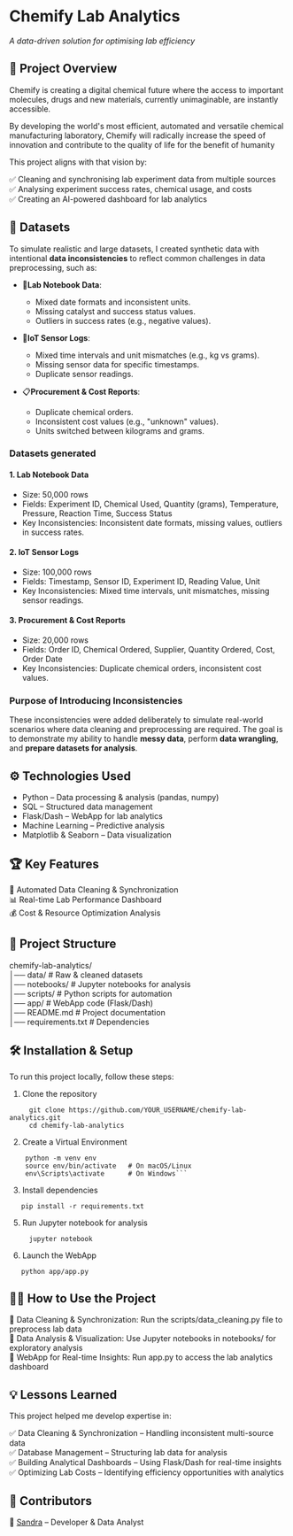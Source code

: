 
# Chemify Lab Analytics

_A data-driven solution for optimising lab efficiency_

## 📌 Project Overview

Chemify is creating a digital chemical future where the access to important molecules, drugs and new materials, currently unimaginable, are instantly accessible. 

By developing the world's most efficient, automated and versatile chemical manufacturing laboratory, Chemify will radically increase the speed of innovation and contribute to the quality of life for the benefit of humanity

This project aligns with that vision by:  

✅ Cleaning and synchronising lab experiment data from multiple sources  
✅ Analysing experiment success rates, chemical usage, and costs  
✅ Creating an AI-powered dashboard for lab analytics  

## 📂 Datasets  

To simulate realistic and large datasets, I created synthetic data with intentional **data inconsistencies** to reflect common challenges in data preprocessing, such as:

- 🧪**Lab Notebook Data**: 
  - Mixed date formats and inconsistent units.
  - Missing catalyst and success status values.
  - Outliers in success rates (e.g., negative values).

- 📡**IoT Sensor Logs**: 
  - Mixed time intervals and unit mismatches (e.g., kg vs grams).
  - Missing sensor data for specific timestamps.
  - Duplicate sensor readings.

- 📋**Procurement & Cost Reports**: 
  - Duplicate chemical orders.
  - Inconsistent cost values (e.g., "unknown" values).
  - Units switched between kilograms and grams.
 
### Datasets generated
#### 1. Lab Notebook Data
- Size: 50,000 rows
- Fields: Experiment ID, Chemical Used, Quantity (grams), Temperature, Pressure, Reaction Time, Success Status
- Key Inconsistencies: Inconsistent date formats, missing values, outliers in success rates.

#### 2. IoT Sensor Logs
- Size: 100,000 rows
- Fields: Timestamp, Sensor ID, Experiment ID, Reading Value, Unit
- Key Inconsistencies: Mixed time intervals, unit mismatches, missing sensor readings.

#### 3. Procurement & Cost Reports
- Size: 20,000 rows
- Fields: Order ID, Chemical Ordered, Supplier, Quantity Ordered, Cost, Order Date
- Key Inconsistencies: Duplicate chemical orders, inconsistent cost values.

### Purpose of Introducing Inconsistencies
These inconsistencies were added deliberately to simulate real-world scenarios where data cleaning and preprocessing are required. The goal is to demonstrate my ability to handle **messy data**, perform **data wrangling**, and **prepare datasets for analysis**.

## ⚙️ Technologies Used  

- Python – Data processing & analysis (pandas, numpy)
- SQL – Structured data management
- Flask/Dash – WebApp for lab analytics
- Machine Learning – Predictive analysis
- Matplotlib & Seaborn – Data visualization

## 🏆 Key Features  

🚀 Automated Data Cleaning & Synchronization  
📊 Real-time Lab Performance Dashboard  
💰 Cost & Resource Optimization Analysis  

## 📖 Project Structure

chemify-lab-analytics/  
│── data/               # Raw & cleaned datasets  
│── notebooks/          # Jupyter notebooks for analysis  
│── scripts/            # Python scripts for automation  
│── app/                # WebApp code (Flask/Dash)  
│── README.md           # Project documentation  
│── requirements.txt    # Dependencies  

## 🛠 Installation & Setup

To run this project locally, follow these steps:

1. Clone the repository

```
     git clone https://github.com/YOUR_USERNAME/chemify-lab-analytics.git
     cd chemify-lab-analytics
```

2. Create a Virtual Environment

```
    python -m venv env  
    source env/bin/activate   # On macOS/Linux
    env\Scripts\activate      # On Windows```
```

3. Install dependencies

```
   pip install -r requirements.txt
```

5. Run Jupyter notebook for analysis

```
     jupyter notebook
```

6. Launch the WebApp

```
   python app/app.py
```


## 👩‍💻 How to Use the Project

🔹 Data Cleaning & Synchronization: Run the scripts/data_cleaning.py file to preprocess lab data  
🔹 Data Analysis & Visualization: Use Jupyter notebooks in notebooks/ for exploratory analysis  
🔹 WebApp for Real-time Insights: Run app.py to access the lab analytics dashboard  

## 💡 Lessons Learned

This project helped me develop expertise in:  

✅ Data Cleaning & Synchronization – Handling inconsistent multi-source data  
✅ Database Management – Structuring lab data for analysis  
✅ Building Analytical Dashboards – Using Flask/Dash for real-time insights  
✅ Optimizing Lab Costs – Identifying efficiency opportunities with analytics  

## 👥 Contributors

🔹 [Sandra](https://github.com/sandramtzd) – Developer & Data Analyst
